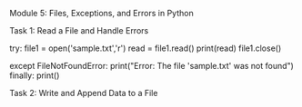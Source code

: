 Module 5: Files, Exceptions, and Errors in Python

Task 1: Read a File and Handle Errors 

try:
    file1 = open('sample.txt','r')
    read = file1.read()
    print(read)
    file1.close()
    
except FileNotFoundError:
    print("Error: The file 'sample.txt' was not found")
finally:
    print()

Task 2: Write and Append Data to a File
